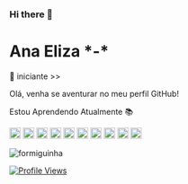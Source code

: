 ### Hi there 👋

<h1>Ana Eliza *-* </h1>
</h1>🐜 iniciante >></h1>
  
<p>Olá, venha se aventurar no meu perfil GitHub!</p>

Estou Aprendendo Atualmente 📚

<div align=>
  <img height="20" src="https://logowik.com/content/uploads/images/java1655.logowik.com.webp" alt="Java">
  <img height="20" src="https://upload.wikimedia.org/wikipedia/commons/thumb/6/6a/JavaScript-logo.png/800px-JavaScript-logo.png" alt="JavaScript">
  <img height="20" src="https://static-00.iconduck.com/assets.00/kotlin-icon-1024x1024-x00xpx34.png" alt="Kotlin">
  <img height="20" src="https://shots.codepen.io/username/pen/Bpzpxo-1280.jpg?version=1484586050" alt="Angular">
  <img height="20" src="https://logowik.com/content/uploads/images/911_c_logo.jpg" alt="C++">
  <img height="20" src="https://cdn4.iconfinder.com/data/icons/logos-and-brands/512/267_Python_logo-512.png" alt="Python">
  <img height="20" src="https://cdn4.iconfinder.com/data/icons/logos-3/600/React.js_logo-512.png" alt="React">
  <img height="20" src="https://seeklogo.com/images/A/azure-sql-database-logo-D7A32C9CD9-seeklogo.com.png" alt="SQL">
  <img height="20" src="https://logowik.com/content/uploads/images/mysql8604.logowik.com.webp" alt="MySQL">
  <img height="20" src="https://destatic.blob.core.windows.net/images/spring-boot-logo.png" alt="Spring Boot">
</div>


![formiguinha](https://media.giphy.com/media/12Q9qZRnnab0T6/giphy.gif)


[![Profile Views](https://komarev.com/ghpvc/?username=estudosdetidaana98&color=brightgreen)](https://github.com/estudosdetidaana98)
